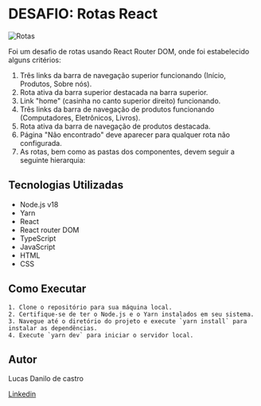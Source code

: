 # DESAFIO: Rotas React

![Rotas](https://i.postimg.cc/gJXxccLj/2024-03-1618-38-44-ezgif-com-video-to-gif-converter.gif)


Foi um desafio de rotas usando React Router DOM, onde foi estabelecido alguns critérios:

1) Três links da barra de navegação superior funcionando (Início, Produtos, Sobre nós).
2) Rota ativa da barra superior destacada na barra superior.
3) Link "home" (casinha no canto superior direito) funcionando.
4) Três links da barra de navegação de produtos funcionando (Computadores, Eletrônicos, Livros).
5) Rota ativa da barra de navegação de produtos destacada.
6) Página "Não encontrado" deve aparecer para qualquer rota não configurada.
7) As rotas, bem como as pastas dos componentes, devem seguir a seguinte hierarquia:

## Tecnologias Utilizadas

- Node.js v18
- Yarn
- React
- React router DOM
- TypeScript
- JavaScript
- HTML
- CSS

## Como Executar
```
1. Clone o repositório para sua máquina local.
2. Certifique-se de ter o Node.js e o Yarn instalados em seu sistema.
3. Navegue até o diretório do projeto e execute `yarn install` para instalar as dependências.
4. Execute `yarn dev` para iniciar o servidor local.

```
## Autor

Lucas Danilo de castro

[Linkedin](https://www.linkedin.com/in/lucasdanilox/)
